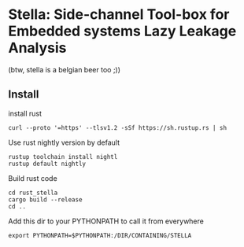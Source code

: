 # Stella: Side-channel Tool-box for Embedded systems Lazy Leakage Analysis 
(btw, stella is a belgian beer too ;))

## Install

install rust

```
curl --proto '=https' --tlsv1.2 -sSf https://sh.rustup.rs | sh

```
Use rust nightly version by default
```
rustup toolchain install nightl
rustup default nightly
```
Build rust code
```
cd rust_stella
cargo build --release
cd ..
```
Add this dir to your PYTHONPATH to call it from everywhere
```
export PYTHONPATH=$PYTHONPATH:/DIR/CONTAINING/STELLA
```
